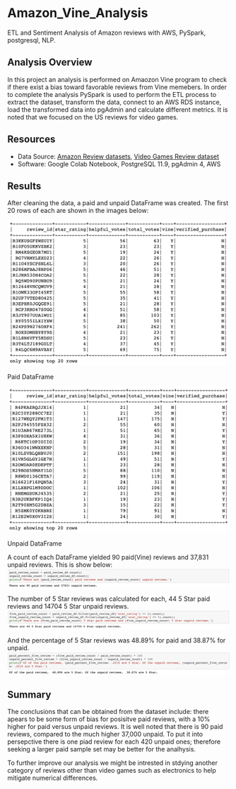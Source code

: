 # Amazon_Vine_Analysis
ETL and Sentiment Analysis of Amazon reviews with AWS, PySpark, postgresql, NLP.

## Analysis Overview
In this project an analysis is performed on Amaozon Vine program to check if there exist a bias toward favorable reviews from Vine memebers. In order to complete the analysis PySpark is used to perform the ETL process to extract the dataset, transform the data, connect to an AWS RDS instance, load the transformed data into pgAdmin and calculate different metrics. It is noted that we focused on the US reviews for video games.

## Resources
- Data Source: [Amazon Review datasets](https://s3.amazonaws.com/amazon-reviews-pds/tsv/index.txt), [Video Games Review dataset](https://s3.amazonaws.com/amazon-reviews-pds/tsv/amazon_reviews_us_Video_Games_v1_00.tsv.gz)
- Software: Google Colab Notebook, PostgreSQL 11.9, pgAdmin 4, AWS

## Results
After cleaning the data, a paid and unpaid DataFrame was created. The first 20 rows of each are shown in the images below:

![Paid Dataframe](Resources/paid_df.png)

Paid DataFrame

![Unpaid DataFrame](Resources/unpaid_df.png)

Unpaid DataFrame

A count of each DataFrame yielded 90 paid(Vine) reviews and 37,831 unpaid reviews. This is show below:
![Paid and Unpaid Review Count](Resources/paid_unpaid_reviews.png)

The number of 5 Star reviews was calculated for each, 44 5 Star paid reviews and 14704 5 Star unpaid reviews.
![Five Star Reviews](Resources/each_review_count.png)

And the percentage of 5 Star reviews was 48.89% for paid and 38.87% for unpaid.
![Five Star Review Percentage](Resources/percent_reviews.png)

## Summary
The conclusions that can be obtained from the dataset include: there apears to be some form of bias for posisitve paid reviews, with a 10% higher for paid versus unpaid reviews. It is well noted that there is 90 paid reviews, compared to the much higher 37,000 unpaid. To put it into persepctive there is one piad review for each 420 unpaid ones; therefore seeking a larger paid sample set may be better for the analhysis.

To further improve our analysis we might be intrested in stdying another category of reviews other than video games such as electronics to help mitigate numerical differences.
